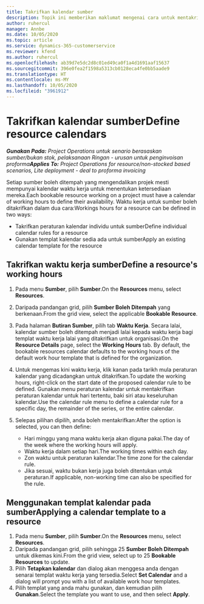 ```yaml
---
title: Takrifkan kalendar sumber
description: Topik ini memberikan maklumat mengenai cara untuk mentakrifkan kalendar waktu kerja untuk sumber dalam Project Operations.
author: ruhercul
manager: Annbe
ms.date: 10/05/2020
ms.topic: article
ms.service: dynamics-365-customerservice
ms.reviewer: kfend
ms.author: ruhercul
ms.openlocfilehash: ab39d7e5dc2d8c01ed49ca0f1a4d1691aaf15637
ms.sourcegitcommit: 396e0fea2f1598a5313cb0128eca4fe0bb5aade9
ms.translationtype: HT
ms.contentlocale: ms-MY
ms.lasthandoff: 10/05/2020
ms.locfileid: "3961912"
---
```

# <a name="define-resource-calendars"></a><span data-ttu-id="52a7c-103">Takrifkan kalendar sumber</span><span class="sxs-lookup"><span data-stu-id="52a7c-103">Define resource calendars</span></span>

<span data-ttu-id="52a7c-104">_**Gunakan Pada:** Project Operations untuk senario berasaskan sumber/bukan stok, pelaksanaan Ringan - urusan untuk penginvoisan proforma_</span><span class="sxs-lookup"><span data-stu-id="52a7c-104">_**Applies To:** Project Operations for resource/non-stocked based scenarios, Lite deployment - deal to proforma invoicing_</span></span>

<span data-ttu-id="52a7c-105">Setiap sumber boleh ditempah yang mengendalikan projek mesti mempunyai kalendar waktu kerja untuk menentukan ketersediaan mereka.</span><span class="sxs-lookup"><span data-stu-id="52a7c-105">Each bookable resource working on a project must have a calendar of working hours to define their availability.</span></span> <span data-ttu-id="52a7c-106">Waktu kerja untuk sumber boleh ditakrifkan dalam dua cara:</span><span class="sxs-lookup"><span data-stu-id="52a7c-106">Workings hours for a resource can be defined in two ways:</span></span> 

   - <span data-ttu-id="52a7c-107">Takrifkan peraturan kalendar individu untuk sumber</span><span class="sxs-lookup"><span data-stu-id="52a7c-107">Define individual calendar rules for a resource</span></span>
   - <span data-ttu-id="52a7c-108">Gunakan templat kalendar sedia ada untuk sumber</span><span class="sxs-lookup"><span data-stu-id="52a7c-108">Apply an existing calendar template for the resource</span></span>

## <a name="define-a-resources-working-hours"></a><span data-ttu-id="52a7c-109">Takrifkan waktu kerja sumber</span><span class="sxs-lookup"><span data-stu-id="52a7c-109">Define a resource's working hours</span></span>

1. <span data-ttu-id="52a7c-110">Pada menu **Sumber**, pilih **Sumber**.</span><span class="sxs-lookup"><span data-stu-id="52a7c-110">On the **Resources** menu, select **Resources**.</span></span>
2. <span data-ttu-id="52a7c-111">Daripada pandangan grid, pilih **Sumber Boleh Ditempah** yang berkenaan.</span><span class="sxs-lookup"><span data-stu-id="52a7c-111">From the grid view, select the applicable **Bookable Resource**.</span></span>
3. <span data-ttu-id="52a7c-112">Pada halaman **Butiran Sumber**, pilih tab **Waktu Kerja**. Secara lalai, kalendar sumber boleh ditempah menjadi lalai kepada waktu kerja bagi templat waktu kerja lalai yang ditakrifkan untuk organisasi.</span><span class="sxs-lookup"><span data-stu-id="52a7c-112">On the **Resource Details** page, select the **Working Hours** tab. By default, the bookable resources calendar defaults to the working hours of the default work hour template that is defined for the organization.</span></span>
4. <span data-ttu-id="52a7c-113">Untuk mengemas kini waktu kerja, klik kanan pada tarikh mula peraturan kalendar yang dicadangkan untuk ditakrifkan.</span><span class="sxs-lookup"><span data-stu-id="52a7c-113">To update the working hours, right-click on the start date of the proposed calendar rule to be defined.</span></span> <span data-ttu-id="52a7c-114">Gunakan menu peraturan kalendar untuk mentakrifkan peraturan kalendar untuk hari tertentu, baki siri atau keseluruhan kalendar.</span><span class="sxs-lookup"><span data-stu-id="52a7c-114">Use the calendar rule menu to define a calendar rule for a specific day, the remainder of the series, or the entire calendar.</span></span>
5. <span data-ttu-id="52a7c-115">Selepas pilihan dipilih, anda boleh mentakrifkan:</span><span class="sxs-lookup"><span data-stu-id="52a7c-115">After the option is selected, you can then define:</span></span>

    - <span data-ttu-id="52a7c-116">Hari minggu yang mana waktu kerja akan diguna pakai.</span><span class="sxs-lookup"><span data-stu-id="52a7c-116">The day of the week where the working hours will apply.</span></span>
    - <span data-ttu-id="52a7c-117">Waktu kerja dalam setiap hari.</span><span class="sxs-lookup"><span data-stu-id="52a7c-117">The working times within each day.</span></span>
    - <span data-ttu-id="52a7c-118">Zon waktu untuk peraturan kalendar.</span><span class="sxs-lookup"><span data-stu-id="52a7c-118">The time zone for the calendar rule.</span></span>
    - <span data-ttu-id="52a7c-119">Jika sesuai, waktu bukan kerja juga boleh ditentukan untuk peraturan.</span><span class="sxs-lookup"><span data-stu-id="52a7c-119">If applicable, non-working time can also be specified for the rule.</span></span>

## <a name="applying-a-calendar-template-to-a-resource"></a><span data-ttu-id="52a7c-120">Menggunakan templat kalendar pada sumber</span><span class="sxs-lookup"><span data-stu-id="52a7c-120">Applying a calendar template to a resource</span></span>

1. <span data-ttu-id="52a7c-121">Pada menu **Sumber**, pilih **Sumber**.</span><span class="sxs-lookup"><span data-stu-id="52a7c-121">On the **Resources** menu, select **Resources**.</span></span>
2. <span data-ttu-id="52a7c-122">Daripada pandangan grid, pilih sehingga 25 **Sumber Boleh Ditempah** untuk dikemas kini.</span><span class="sxs-lookup"><span data-stu-id="52a7c-122">From the grid view, select up to 25 **Bookable Resources** to update.</span></span>
3. <span data-ttu-id="52a7c-123">Pilih **Tetapkan kalendar** dan dialog akan menggesa anda dengan senarai templat waktu kerja yang tersedia.</span><span class="sxs-lookup"><span data-stu-id="52a7c-123">Select **Set Calendar** and a dialog will prompt you with a list of available work hour templates.</span></span>
4. <span data-ttu-id="52a7c-124">Pilih templat yang anda mahu gunakan, dan kemudian pilih **Gunakan**.</span><span class="sxs-lookup"><span data-stu-id="52a7c-124">Select the template you want to use, and then select **Apply**.</span></span>
